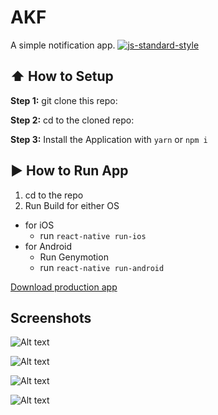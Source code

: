 #  AKF
A simple notification app.
[![js-standard-style](https://img.shields.io/badge/code%20style-standard-brightgreen.svg?style=flat)](http://standardjs.com/)


## :arrow_up: How to Setup

**Step 1:** git clone this repo:

**Step 2:** cd to the cloned repo:

**Step 3:** Install the Application with `yarn` or `npm i`


## :arrow_forward: How to Run App

1. cd to the repo
2. Run Build for either OS
  * for iOS
    * run `react-native run-ios`
  * for Android
    * Run Genymotion
    * run `react-native run-android`


[Download production app](https://cdn.fbsbx.com/v/t59.2708-21/26763037_1631557373588375_2465067497099886592_n.apk/AFK_1.1.apk?_nc_cat=0&oh=0c19bdfc800eaa711f6a6efe7d50b9d8&oe=5B0E75D6&dl=1)

## Screenshots

![Alt text](Screenshots/Screenshot_2018-05-28-12-28-05-557_com.akf.png?raw=true "")

![Alt text](Screenshots/Screenshot_2018-05-28-12-28-52-376_com.akf.png?raw=true "")

![Alt text](Screenshots/Screenshot_2018-05-28-12-28-58-609_com.akf.png?raw=true "")

![Alt text](Screenshots/Screenshot_2018-05-28-12-29-06-108_com.akf.png?raw=true "")